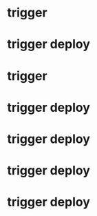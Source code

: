  
# trigger
# trigger deploy
# trigger
# trigger deploy
# trigger deploy
# trigger deploy
# trigger deploy
